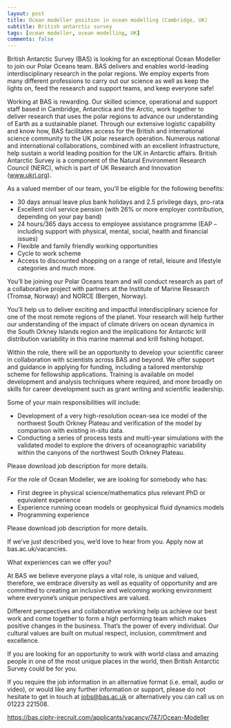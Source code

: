 ```yaml
---
layout: post
title: Ocean modeller position in ocean modelling (Cambridge, UK)
subtitle: British antarctic survey
tags: [ocean modeller, ocean modelling, UK]
comments: false
---
```

British Antarctic Survey (BAS) is looking for an exceptional Ocean Modeller to join our Polar Oceans team.  BAS delivers and enables world-leading interdisciplinary research in the polar regions. We employ experts from many different professions to carry out our science as well as keep the lights on, feed the research and support teams, and keep everyone safe!

Working at BAS is rewarding.  Our skilled science, operational and support staff based in Cambridge, Antarctica and the Arctic, work together to deliver research that uses the polar regions to advance our understanding of Earth as a sustainable planet. Through our extensive logistic capability and know how, BAS facilitates access for the British and international science community to the UK polar research operation. Numerous national and international collaborations, combined with an excellent infrastructure, help sustain a world leading position for the UK in Antarctic affairs.  British Antarctic Survey is a component of the Natural Environment Research Council (NERC), which is part of UK Research and Innovation (www.ukri.org).

As a valued member of our team, you’ll be eligible for the following benefits:

* 30 days annual leave plus bank holidays and 2.5 privilege days, pro-rata
* Excellent civil service pension (with 26% or more employer contribution, depending on your pay band)
* 24 hours/365 days access to employee assistance programme (EAP – including support with physical, mental, social, health and financial issues)
* Flexible and family friendly working opportunities
* Cycle to work scheme
* Access to discounted shopping on a range of retail, leisure and lifestyle categories and much more.

You’ll be joining our Polar Oceans team and will conduct research as part of a collaborative project with partners at the Institute of Marine Research (Tromsø, Norway) and NORCE (Bergen, Norway).

You’ll help us to deliver exciting and impactful interdisciplinary science for one of the most remote regions of the planet. Your research will help further our understanding of the impact of climate drivers on ocean dynamics in the South Orkney Islands region and the implications for Antarctic krill distribution variability in this marine mammal and krill fishing hotspot.

Within the role, there will be an opportunity to develop your scientific career in collaboration with scientists across BAS and beyond. We offer support and guidance in applying for funding, including a tailored mentorship scheme for fellowship applications. Training is available on model development and analysis techniques where required, and more broadly on skills for career development such as grant writing and scientific leadership.

Some of your main responsibilities will include:

* Development of a very high-resolution ocean-sea ice model of the northwest South Orkney Plateau and verification of the model by comparison with existing in-situ data.
* Conducting a series of process tests and multi-year simulations with the validated model to explore the drivers of oceanographic variability within the canyons of the northwest South Orkney Plateau.

Please download job description for more details.

For the role of Ocean Modeller, we are looking for somebody who has:

* First degree in physical science/mathematics plus relevant PhD or equivalent experience
* Experience running ocean models or geophysical fluid dynamics models
* Programming experience

Please download job description for more details.

If we’ve just described you, we’d love to hear from you.  Apply now at bas.ac.uk/vacancies.

What experiences can we offer you?

At BAS we believe everyone plays a vital role, is unique and valued, therefore, we embrace diversity as well as equality of opportunity and are committed to creating an inclusive and welcoming working environment where everyone’s unique perspectives are valued.

Different perspectives and collaborative working help us achieve our best work and come together to form a high performing team which makes positive changes in the business. That’s the power of every individual.  Our cultural values are built on mutual respect, inclusion, commitment and excellence.

If you are looking for an opportunity to work with world class and amazing people in one of the most unique places in the world, then British Antarctic Survey could be for you.

If you require the job information in an alternative format (i.e. email, audio or video), or would like any further information or support, please do not hesitate to get in touch at jobs@bas.ac.uk or alternatively you can call us on 01223 221508.

https://bas.ciphr-irecruit.com/applicants/vacancy/747/Ocean-Modeller
